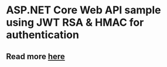 # ASP.NET Core Web API sample using JWT RSA & HMAC for authentication

## Read more [here](http://piotrgankiewicz.com/2017/07/24/jwt-rsa-hmac-asp-net-core/) 
